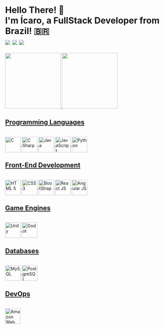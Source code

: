 <div>
  <h1>
    Hello There! 👋 <br>
    I'm Ícaro, a FullStack Developer from Brazil! 🇧🇷 <br>
    <div>
      <a href="https://www.linkedin.com/in/ícaro-barboza-0321431a0" target="_blank"><img src="https://img.shields.io/badge/-LinkedIn-%230077B5?style=for-the-badge&logo=linkedin&logoColor=white" target="_blank"></a>
      <a href="https://twitter.com/siricarus_" target="_blank"> <img src="https://img.shields.io/badge/Twitter-1DA1F2?style=for-the-badge&logo=twitter&logoColor=white"></a>
    <a href="https://instagram.com/icarus_nathan" target="_blank"><img src="https://img.shields.io/badge/-Instagram-%23E4405F?style=for-the-badge&logo=instagram&logoColor=white" target="_blank"></a>
    </div>
  </h1>
</div>

<div>
  <a href="https://github.com/IcarusNB">
  <img height="180em" src="https://github-readme-stats.vercel.app/api?username=IcarusNB&show_icons=true&theme=dracula&include_all_commits=true&count_private=true"/>
  <img height="180em" src="https://github-readme-stats.vercel.app/api/top-langs/?username=IcarusNB&layout=compact&langs_count=7&theme=dracula"/>
</div>
  
<div>
  <h2>Programming Languages</h2>
  <div style="display: inline_block"> <br>
    <img align="center" alt="C" height="50" width="50" src="https://cdn.jsdelivr.net/gh/devicons/devicon/icons/c/c-original.svg">
    <img align="center" alt="C Sharp" height="50" width="50" src="https://cdn.jsdelivr.net/gh/devicons/devicon/icons/csharp/csharp-original.svg">
    <img align="center" alt="Java" height="50" width="50" src="https://cdn.jsdelivr.net/gh/devicons/devicon/icons/java/java-original.svg">
    <img align="center" alt="JavaScript" height="50" width="50" src="https://cdn.jsdelivr.net/gh/devicons/devicon/icons/javascript/javascript-original.svg">
    <img align="center" alt="Python" height="50" width="50" src="https://cdn.jsdelivr.net/gh/devicons/devicon/icons/python/python-original.svg">
  </div>
</div>
  
<div>
  <h2>Front-End Development</h2>
  <div style="display: inline_block"> <br>
    <img align="center" alt="HTML 5" height="50" width="50" src="https://cdn.jsdelivr.net/gh/devicons/devicon/icons/html5/html5-original.svg">
    <img align="center" alt="CSS 3" height="50" width="50" src="https://cdn.jsdelivr.net/gh/devicons/devicon/icons/css3/css3-original.svg">
    <img align="center" alt="BootStrap" height="50" width="50" src="https://cdn.jsdelivr.net/gh/devicons/devicon/icons/bootstrap/bootstrap-original.svg">
    <img align="center" alt="React JS" height="50" width="50" src="https://cdn.jsdelivr.net/gh/devicons/devicon/icons/react/react-original.svg">
    <img align="center" alt="Angular JS" height="50" width="50" src="https://cdn.jsdelivr.net/gh/devicons/devicon/icons/angularjs/angularjs-original.svg">
  </div>
</div>
  
<div>
  <h2>Game Engines</h2>
  <div style="display: inline_block"> <br>
    <img align="center" alt="Unity" height="50" width="50" src="https://cdn.jsdelivr.net/gh/devicons/devicon/icons/unity/unity-original.svg">
    <img align="center" alt="Godot" height="50" width="50" src="https://cdn.jsdelivr.net/gh/devicons/devicon/icons/godot/godot-original.svg">
  </div>
</div>
  
<div>
  <h2>Databases</h2>
  <div style="display: inline_block"> <br>
    <img align="center" alt="MySQL" height="50" width="50" src="https://cdn.jsdelivr.net/gh/devicons/devicon/icons/mysql/mysql-original.svg">
    <img align="center" alt="PostgreSQL" height="50" width="50" src="https://cdn.jsdelivr.net/gh/devicons/devicon/icons/postgresql/postgresql-original.svg">
  </div>
</div>
 
<div>
  <h2>DevOps</h2>
  <div style="display: inline_block"> <br>
    <img align="center" alt="Amazon Web Services" height="50" width="50" src="https://cdn.jsdelivr.net/gh/devicons/devicon/icons/amazonwebservices/amazonwebservices-original.svg">
  </div>
</div>
